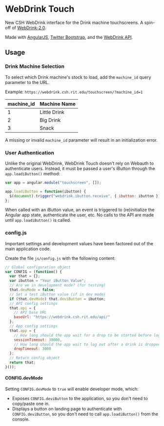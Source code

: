 # WebDrink Touch

New CSH WebDrink interface for the Drink machine touchscreens. A spin-off of [WebDrink-2.0][webdrink].

Made with [AngularJS][angular], [Twitter Bootstrap][bootstrap], and the [WebDrink API][webdrink-api].

## Usage

### Drink Machine Selection

To select which Drink machine's stock to load, add the `machine_id` query parameter to the URL. 

Example: `https://webdrink.csh.rit.edu/touchscreen/?machine_id=1`

machine_id | Machine Name
--- | ---
1 | Little Drink
2 | Big Drink
3 | Snack

A missing or invalid `machine_id` parameter will result in an initialization error. 

### User Authentication

Unlike the original WebDrink, WebDrink Touch doesn't rely on Webauth to authenticate users. Instead, it must be passed a user's iButton through the `app.loadiButton()` method: 

```javascript
var app = angular.module("touchscreen", []);

app.loadiButton = function(ibutton) {
  $(document).trigger("webdrink.ibutton.receive", { ibutton: ibutton });
};

```

When called with an iButton value, an event is triggered to (re)initialize the Angular app state, authenticate the user, etc. No calls to the API are made until `app.loadiButton()` is called.

### config.js

Important settings and development values have been factored out of the main application code.

Create the file `js/config.js` with the following content:

```javascript
// Global configuration object
var CONFIG = (function() {
  var that = {};
  var ibutton = "Your iButton Value";
  // Are we in development mode? (for testing)
  that.devMode = false;
  // Set a test iButton value (if in dev mode)
  if (that.devMode) that.deviButton = ibutton;
  // API config settings
  that.api = {
    // API base URL
    baseUrl: "https://webdrink.csh.rit.edu/api/"
  };
  // App config settings
  that.app = {
    // How long should the app wait for a drop to be started before logging out?
    sessionTimeout: 30000,
    // How long should the app wait to log out after a drink is dropped?
    dropTimeout: 3000
  };
  // Return config object
  return that;
}());
```

#### CONFIG.devMode

Setting `CONFIG.devMode` to `true` will enable developer mode, which:
* Exposes `CONFIG.deviButton` to the application, so you don't need to copy/paste one in.
* Displays a button on landing page to authenticate with `CONFIG.deviButton`, so you don't need to call `app.loadiButton()` from the console.

[angular]: https://angularjs.org/
[bootstrap]: http://getbootstrap.com/
[webdrink]: https://github.com/bencentra/WebDrink-2.0
[webdrink-api]: https://github.com/bencentra/WebDrink-2.0/blob/master/docs/API.md